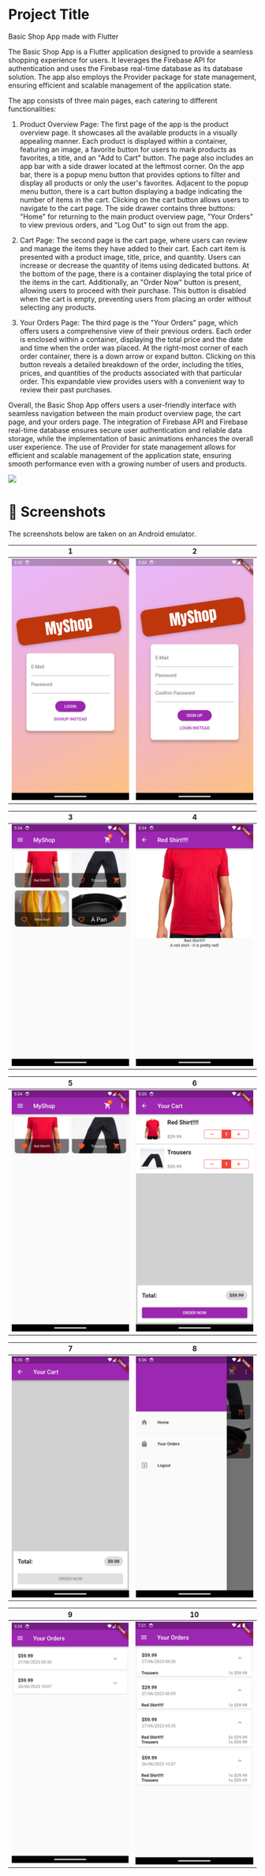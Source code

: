 
# Project Title

Basic Shop App made with Flutter 


The Basic Shop App is a Flutter application designed to provide a seamless shopping experience for users. It leverages the Firebase API for authentication and uses the Firebase real-time database as its database solution. The app also employs the Provider package for state management, ensuring efficient and scalable management of the application state.

The app consists of three main pages, each catering to different functionalities:

1. Product Overview Page:
The first page of the app is the product overview page. It showcases all the available products in a visually appealing manner. Each product is displayed within a container, featuring an image, a favorite button for users to mark products as favorites, a title, and an "Add to Cart" button. The page also includes an app bar with a side drawer located at the leftmost corner. On the app bar, there is a popup menu button that provides options to filter and display all products or only the user's favorites. Adjacent to the popup menu button, there is a cart button displaying a badge indicating the number of items in the cart. Clicking on the cart button allows users to navigate to the cart page. The side drawer contains three buttons: "Home" for returning to the main product overview page, "Your Orders" to view previous orders, and "Log Out" to sign out from the app.

2. Cart Page:
The second page is the cart page, where users can review and manage the items they have added to their cart. Each cart item is presented with a product image, title, price, and quantity. Users can increase or decrease the quantity of items using dedicated buttons. At the bottom of the page, there is a container displaying the total price of the items in the cart. Additionally, an "Order Now" button is present, allowing users to proceed with their purchase. This button is disabled when the cart is empty, preventing users from placing an order without selecting any products.

3. Your Orders Page:
The third page is the "Your Orders" page, which offers users a comprehensive view of their previous orders. Each order is enclosed within a container, displaying the total price and the date and time when the order was placed. At the right-most corner of each order container, there is a down arrow or expand button. Clicking on this button reveals a detailed breakdown of the order, including the titles, prices, and quantities of the products associated with that particular order. This expandable view provides users with a convenient way to review their past purchases.

Overall, the Basic Shop App offers users a user-friendly interface with seamless navigation between the main product overview page, the cart page, and your orders page. The integration of Firebase API and Firebase real-time database ensures secure user authentication and reliable data storage, while the implementation of basic animations enhances the overall user experience. The use of Provider for state management allows for efficient and scalable management of the application state, ensuring smooth performance even with a growing number of users and products.

<a href="./shop_app_v1.apk"><img src="https://playerzon.com/asset/download.png" width="200"></img></a>

# 📸 Screenshots
The screenshots below are taken on an Android emulator.

| 1 | 2|
|------|-------|
|<img src="./screenshots/1.png" width="300">|<img src="screenshots/2.png" width="300">|

| 3 | 4|
|------|-------|
|<img src="screenshots/3.png" width="300">|<img src="screenshots/4.png" width="300">|


| 5 | 6|
|------|-------|
|<img src="screenshots/5.png" width="300">|<img src="screenshots/6.png" width="300">|

| 7 | 8|
|------|-------|
|<img src="screenshots/7.png" width="300">|<img src="screenshots/8.png" width="300">|

| 9 | 10|
|------|-------|
|<img src="screenshots/9.png" width="300">|<img src="screenshots/10.png" width="300">|
